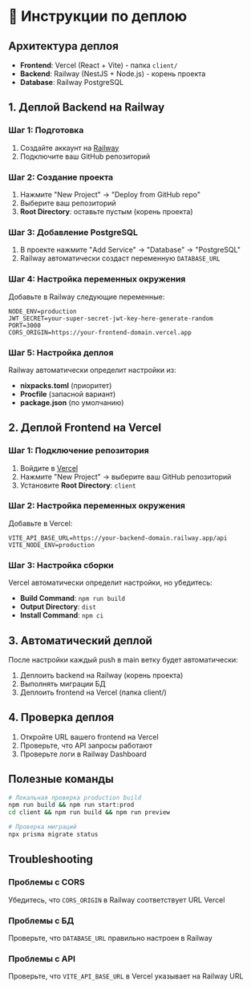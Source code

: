# 🚀 Инструкции по деплою

## Архитектура деплоя

- **Frontend**: Vercel (React + Vite) - папка `client/`
- **Backend**: Railway (NestJS + Node.js) - корень проекта
- **Database**: Railway PostgreSQL

## 1. Деплой Backend на Railway

### Шаг 1: Подготовка

1. Создайте аккаунт на [Railway](https://railway.app)
2. Подключите ваш GitHub репозиторий

### Шаг 2: Создание проекта

1. Нажмите "New Project" → "Deploy from GitHub repo"
2. Выберите ваш репозиторий
3. **Root Directory**: оставьте пустым (корень проекта)

### Шаг 3: Добавление PostgreSQL

1. В проекте нажмите "Add Service" → "Database" → "PostgreSQL"
2. Railway автоматически создаст переменную `DATABASE_URL`

### Шаг 4: Настройка переменных окружения

Добавьте в Railway следующие переменные:

```
NODE_ENV=production
JWT_SECRET=your-super-secret-jwt-key-here-generate-random
PORT=3000
CORS_ORIGIN=https://your-frontend-domain.vercel.app
```

### Шаг 5: Настройка деплоя

Railway автоматически определит настройки из:

- **nixpacks.toml** (приоритет)
- **Procfile** (запасной вариант)
- **package.json** (по умолчанию)

## 2. Деплой Frontend на Vercel

### Шаг 1: Подключение репозитория

1. Войдите в [Vercel](https://vercel.com)
2. Нажмите "New Project" → выберите ваш GitHub репозиторий
3. Установите **Root Directory**: `client`

### Шаг 2: Настройка переменных окружения

Добавьте в Vercel:

```
VITE_API_BASE_URL=https://your-backend-domain.railway.app/api
VITE_NODE_ENV=production
```

### Шаг 3: Настройка сборки

Vercel автоматически определит настройки, но убедитесь:

- **Build Command**: `npm run build`
- **Output Directory**: `dist`
- **Install Command**: `npm ci`

## 3. Автоматический деплой

После настройки каждый push в main ветку будет автоматически:

1. Деплоить backend на Railway (корень проекта)
2. Выполнять миграции БД
3. Деплоить frontend на Vercel (папка client/)

## 4. Проверка деплоя

1. Откройте URL вашего frontend на Vercel
2. Проверьте, что API запросы работают
3. Проверьте логи в Railway Dashboard

## Полезные команды

```bash
# Локальная проверка production build
npm run build && npm run start:prod
cd client && npm run build && npm run preview

# Проверка миграций
npx prisma migrate status
```

## Troubleshooting

### Проблемы с CORS

Убедитесь, что `CORS_ORIGIN` в Railway соответствует URL Vercel

### Проблемы с БД

Проверьте, что `DATABASE_URL` правильно настроен в Railway

### Проблемы с API

Проверьте, что `VITE_API_BASE_URL` в Vercel указывает на Railway URL
